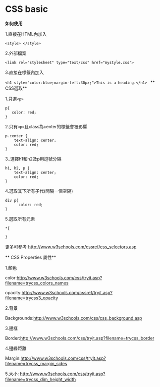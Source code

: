# CSS basic

**如何使用**

1.直接在HTML內加入

```<style> </style>  ```

2.外部檔案

```<link rel="stylesheet" type="text/css" href="mystyle.css">```

3.直接在標籤內加入

```<h1 style="color:blue;margin-left:30px;">This is a heading.</h1> ```
**
CSS選取**

1.只選```<p>```

```
p{
   color: red;
}

```



2.只有```<p>```且class為center的標籤會被影響
```
p.center {
    text-align: center;
    color: red;
}
```


3..選擇h1和h2及p用逗號分隔

```
h1, h2, p {
    text-align: center;
    color: red;
}
```

4.選取其下所有子代(間隔一個空隔)
```
div p{
      color: red;
}
```
5.選取所有元素
```
*{
  
}

```
更多可參考
http://www.w3schools.com/cssref/css_selectors.asp

**
CSS Properties 屬性**

1.顏色

color:http://www.w3schools.com/css/tryit.asp?filename=trycss_colors_names

opacity:http://www.w3schools.com/cssref/tryit.asp?filename=trycss3_opacity

2.背景

Backgrounds:http://www.w3schools.com/css/css_background.asp

3.邊框

Border:http://www.w3schools.com/css/tryit.asp?filename=trycss_border

4.邊緣距離

Margin:http://www.w3schools.com/css/tryit.asp?filename=trycss_margin_sides

5.大小:
http://www.w3schools.com/css/tryit.asp?filename=trycss_dim_height_width


